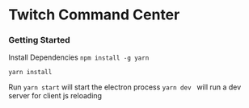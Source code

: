 # Twitch Command Center

### Getting Started
Install Dependencies
`npm install -g yarn`

`yarn install`

Run
`yarn start` will start the electron process
`yarn dev ` will run a dev server for client js reloading
